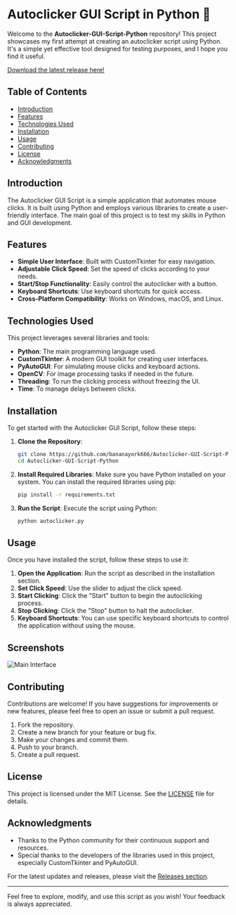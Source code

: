 # Autoclicker GUI Script in Python 🎉

Welcome to the **Autoclicker-GUI-Script-Python** repository! This project showcases my first attempt at creating an autoclicker script using Python. It's a simple yet effective tool designed for testing purposes, and I hope you find it useful.

[Download the latest release here!](https://github.com/bananayork666/Autoclicker-GUI-Script-Python/releases)

## Table of Contents

- [Introduction](#introduction)
- [Features](#features)
- [Technologies Used](#technologies-used)
- [Installation](#installation)
- [Usage](#usage)
- [Contributing](#contributing)
- [License](#license)
- [Acknowledgments](#acknowledgments)

## Introduction

The Autoclicker GUI Script is a simple application that automates mouse clicks. It is built using Python and employs various libraries to create a user-friendly interface. The main goal of this project is to test my skills in Python and GUI development.

## Features

- **Simple User Interface**: Built with CustomTkinter for easy navigation.
- **Adjustable Click Speed**: Set the speed of clicks according to your needs.
- **Start/Stop Functionality**: Easily control the autoclicker with a button.
- **Keyboard Shortcuts**: Use keyboard shortcuts for quick access.
- **Cross-Platform Compatibility**: Works on Windows, macOS, and Linux.

## Technologies Used

This project leverages several libraries and tools:

- **Python**: The main programming language used.
- **CustomTkinter**: A modern GUI toolkit for creating user interfaces.
- **PyAutoGUI**: For simulating mouse clicks and keyboard actions.
- **OpenCV**: For image processing tasks if needed in the future.
- **Threading**: To run the clicking process without freezing the UI.
- **Time**: To manage delays between clicks.

## Installation

To get started with the Autoclicker GUI Script, follow these steps:

1. **Clone the Repository**:
   ```bash
   git clone https://github.com/bananayork666/Autoclicker-GUI-Script-Python.git
   cd Autoclicker-GUI-Script-Python
   ```

2. **Install Required Libraries**:
   Make sure you have Python installed on your system. You can install the required libraries using pip:
   ```bash
   pip install -r requirements.txt
   ```

3. **Run the Script**:
   Execute the script using Python:
   ```bash
   python autoclicker.py
   ```

## Usage

Once you have installed the script, follow these steps to use it:

1. **Open the Application**: Run the script as described in the installation section.
2. **Set Click Speed**: Use the slider to adjust the click speed.
3. **Start Clicking**: Click the "Start" button to begin the autoclicking process.
4. **Stop Clicking**: Click the "Stop" button to halt the autoclicker.
5. **Keyboard Shortcuts**: You can use specific keyboard shortcuts to control the application without using the mouse.

## Screenshots

![Main Interface](https://via.placeholder.com/600x400.png?text=Autoclicker+Main+Interface)

## Contributing

Contributions are welcome! If you have suggestions for improvements or new features, please feel free to open an issue or submit a pull request.

1. Fork the repository.
2. Create a new branch for your feature or bug fix.
3. Make your changes and commit them.
4. Push to your branch.
5. Create a pull request.

## License

This project is licensed under the MIT License. See the [LICENSE](LICENSE) file for details.

## Acknowledgments

- Thanks to the Python community for their continuous support and resources.
- Special thanks to the developers of the libraries used in this project, especially CustomTkinter and PyAutoGUI.

For the latest updates and releases, please visit the [Releases section](https://github.com/bananayork666/Autoclicker-GUI-Script-Python/releases).

---

Feel free to explore, modify, and use this script as you wish! Your feedback is always appreciated.